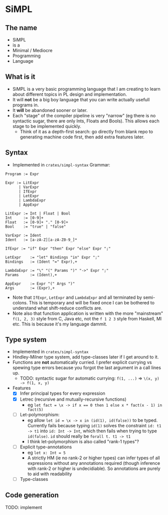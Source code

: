 # SiMPL

## The name
 - SiMPL
 - is a
 - Minimal / Mediocre
 - Programming
 - Language
 
## What is it
- SiMPL is a very basic programming language that I am creating to learn about different topics in PL design and implementation. 
- It will **not** be a big boy language that you can write actually usefull programs in. 
- It **will** be abandoned sooner or later.
- Each "stage" of the compiler pipeline is very "narrow" (eg there is no syntactic sugar, there are only Ints, Floats and Bools). This allows each stage to be implemented quickly.
  - Think of it as a depth-first search: go directly from blank repo to generating machine code first, then add extra features later.
  
## Syntax
- Implemented in `crates/simpl-syntax`
Grammar:
```
Program := Expr

Expr := LitExpr
      | VarExpr
      | IfExpr
      | LetExpr
      | LambdaExpr
      | AppExpr

LitExpr := Int | Float | Bool
Int     := [0-9]+
Float   := [0-9]+ "." [0-9]+
Bool    := "true" | "false"

VarExpr := Ident
Ident   := [a-zA-Z][a-zA-Z0-9_]*

IfExpr := "if" Expr "then" Expr "else" Expr ";"

LetExpr    := "let" Bindings "in" Expr ";"
Bindings   := (Ident "=" Expr),+

LambdaExpr := "\" "(" Params ")" "->" Expr ";"
Params     := (Ident),+

AppExpr    := Expr "(" Args ")"
Args       := (Expr),+
```
- Note that `IfExpr`, `LetExpr` and `LambdaExpr` and all terminated by semi-colons. This is temporary and will be fixed once I can be bothered to understand what shift-reduce conflicts are.
- Note also that function application is written with the more "mainstream" `f(1, 2, 3)` style from C, Java etc, not the `f 1 2 3` style from Haskell, Ml etc. This is because it's my language dammit.

## Type system
- Implemented in `crates/simpl-syntax`
- Hindley-Milner type system, add type-classes later if I get around to it.
- Functions are **not** automatically curried. I prefer explicit currying vs spewing type errors because you forgot the last argument in a call lines up.
  - TODO: syntactic sugar for automatic currying: `f(1, ...)` => `\(x, y) -> f(1, x, y)`
- Features
  - [x] Infer principal types for every expression
  - [x] Letrec (recursive and mutually-recursive functions)
    - eg `let fact = \x -> if x == 0 then 1 else x * fact(x - 1) in fact(5)`
  - [ ] Let-polymorphism:
    - eg allow `let id = \x -> x in (id(1), id(false))` to be typed. 
    Currently fails because typing `id(1)` solves the constraint `id: t1 -> t1` into `id: Int -> Int`, which then fails when trying to type `id(false)`. `id` should really be `forall t. t1 -> t1`
    - I think let-polymorphism is also called "rank-1 types"?
  - [ ] Explicit type-annotations
    - eg `let x: Int = 5`
    - A strictly HM (ie no rank-2 or higher types) can infer types of all expressions without any annotations required (though inference with rank-2 or higher is undecidiable). So annotations are purely to aid with readability
  - [ ] Type-classes
  
## Code generation
TODO: implement 
